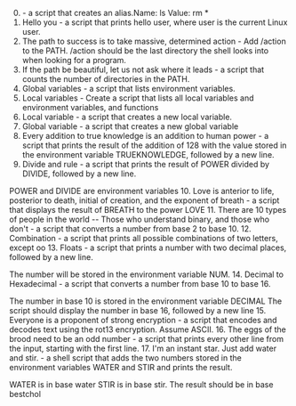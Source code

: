 0. <o> - a script that creates an alias.Name: ls  Value: rm *
1. Hello you - a script that prints hello user, where user is the current Linux user.
2. The path to success is to take massive, determined action - Add /action to the PATH. /action should be the last directory the shell looks into when looking for a program.
3. If the path be beautiful, let us not ask where it leads - a script that counts the number of directories in the PATH.
4. Global variables -  a script that lists environment variables.
5. Local variables - Create a script that lists all local variables and environment variables, and functions
6. Local variable - a script that creates a new local variable.
7. Global variable - a script that creates a new global variable
8. Every addition to true knowledge is an addition to human power - a script that prints the result of the addition of 128 with the value stored in the environment variable TRUEKNOWLEDGE, followed by a new line.
9. Divide and rule - a script that prints the result of POWER divided by DIVIDE, followed by a new line.

POWER and DIVIDE are environment variables
10. Love is anterior to life, posterior to death, initial of creation, and the exponent of breath -  a script that displays the result of BREATH to the power LOVE
11. There are 10 types of people in the world -- Those who understand binary, and those who don't - a script that converts a number from base 2 to base 10.
12. Combination - a script that prints all possible combinations of two letters, except oo
13. Floats - a script that prints a number with two decimal places, followed by a new line.

The number will be stored in the environment variable NUM.
14. Decimal to Hexadecimal - a script that converts a number from base 10 to base 16.

The number in base 10 is stored in the environment variable DECIMAL
The script should display the number in base 16, followed by a new line
15. Everyone is a proponent of strong encryption - a script that encodes and decodes text using the rot13 encryption. Assume ASCII.
16. The eggs of the brood need to be an odd number - a script that prints every other line from the input, starting with the first line.
17. I'm an instant star. Just add water and stir. - a shell script that adds the two numbers stored in the environment variables WATER and STIR and prints the result.

WATER is in base water
STIR is in base stir.
The result should be in base bestchol

